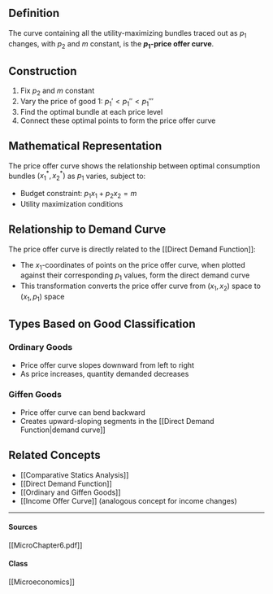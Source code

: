 ## Definition

The curve containing all the utility-maximizing bundles traced out as $p_1$ changes, with $p_2$ and $m$ constant, is the **$p_1$-price offer curve**.

## Construction

1. Fix $p_2$ and $m$ constant
2. Vary the price of good 1: $p_1' < p_1'' < p_1'''$
3. Find the optimal bundle at each price level
4. Connect these optimal points to form the price offer curve

## Mathematical Representation

The price offer curve shows the relationship between optimal consumption bundles $(x_1^*, x_2^*)$ as $p_1$ varies, subject to:
- Budget constraint: $p_1x_1 + p_2x_2 = m$
- Utility maximization conditions

## Relationship to Demand Curve

The price offer curve is directly related to the [[Direct Demand Function]]:
- The $x_1$-coordinates of points on the price offer curve, when plotted against their corresponding $p_1$ values, form the direct demand curve
- This transformation converts the price offer curve from $(x_1, x_2)$ space to $(x_1, p_1)$ space

## Types Based on Good Classification

### Ordinary Goods
- Price offer curve slopes downward from left to right
- As price increases, quantity demanded decreases

### Giffen Goods  
- Price offer curve can bend backward
- Creates upward-sloping segments in the [[Direct Demand Function|demand curve]]

## Related Concepts

- [[Comparative Statics Analysis]]
- [[Direct Demand Function]]
- [[Ordinary and Giffen Goods]]
- [[Income Offer Curve]] (analogous concept for income changes)

---
#### Sources
[[MicroChapter6.pdf]]
#### Class
[[Microeconomics]]